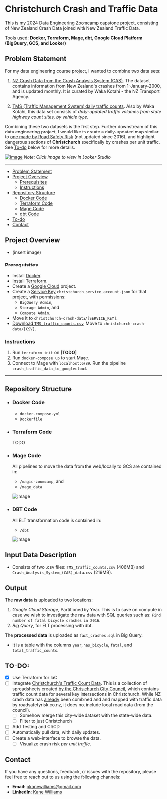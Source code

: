 # Christchurch Crash and Traffic Data
This is my 2024 Data Engineering [Zoomcamp](https://github.com/DataTalksClub/data-engineering-zoomcamp) capstone project, consisting of New Zealand Crash Data joined with New Zealand Traffic Data.

Tools used: **Docker, Terraform, Mage, dbt, Google Cloud Platform (BigQuery, GCS, and Looker)**

## Problem Statement
For my data engineering course project, I wanted to combine two data sets:

 1) [NZ Crash Data from the Crash Analysis System (CAS)](https://catalogue.data.govt.nz/dataset/crash-analysis-system-cas-data5). The dataset contains information from New Zealand's crashes from 1-January-2000, and is updated monthly. It is curated by Waka Kotahi - the NZ Transport Agency. 

 2) [TMS (Traffic Management System) daily traffic counts](https://opendata-nzta.opendata.arcgis.com/datasets/9cb86b342f2d4f228067a7437a7f7313). Also by Waka Kotahi, this data set consists of *daily-updated traffic volumes from state highway count sites, by vehicle type.*

Combining these two datasets is the first step. Further downstream of this data engineering project, I would like to create a daily-updated map similar to [one made by Road Safety Risk](https://roadsafetyrisk.co.nz/maps/heat-maps#Canterbury) (not updated since 2016), and highlight dangerous sections of **Christchurch** specifically by crashes per unit traffic. See [To-do](#to-do) below for more details.

[![image](https://github.com/kanewilliams/christchurch-crash-data/assets/5062932/8bfb5a3c-7c30-49c4-9fad-0701f8e9ab7c)](https://lookerstudio.google.com/reporting/d0fc71e5-f3b3-426c-baff-7eb13c9f22c5)
*Note: Click image to view in Looker Studio*

***

  - [Problem Statement](#problem-statement)
  - [Project Overview](#project-overview)
    - [Prerequisites](#prerequisites)
    - [Instructions](#instructions)
  - [Repository Structure](#repository-structure)
    - [Docker Code](#docker-code)
    - [Terraform Code](#terraform-code)
    - [Mage Code](#mage-code)
    - [dbt Code](#dbt-code)
  - [To-do](#to-do)
  - [Contact](#contact)

## Project Overview

 - (insert image)

### Prerequisites
- Install [Docker](https://www.docker.com/products/docker-desktop/).
- Install [Terraform](https://developer.hashicorp.com/terraform/install).
- Create a [Google Cloud](https://cloud.google.com/?hl=en) project.
- Create a [Service Key](https://cloud.google.com/iam/docs/keys-create-delete) `christchurch_service_account.json` for that project, with permissions:
  - `BigQuery Admin`,
  - `Storage Admin`, and
  - `Compute Admin`.
- Move it to `christchurch-crash-data/[SERVICE_KEY]`.
- [Download `TMS_traffic_counts.csv`](https://opendata-nzta.opendata.arcgis.com/datasets/9cb86b342f2d4f228067a7437a7f7313). Move to `christchurch-crash-data/[CSV]`.

### Instructions
1) Run `terraform init` on **[TODO]**
1) Run `docker-compose up` to start Mage.
2) Connect to Mage with `localhost:6789`. Run the pipeline `crash_traffic_data_to_googlecloud`.

***

## Repository Structure

- ### Docker Code
  - `docker-compose.yml`
  - `Dockerfile`

- ### Terraform Code
    TODO

- ### Mage Code
  All pipelines to move the data from the web/locally to GCS are contained in:
    - `/magic-zoomcamp`, and
    - `/mage_data`
 
  ![image](https://github.com/kanewilliams/christchurch-crash-data/assets/5062932/94be8ea9-9749-4c5d-bc7c-497adda90ecd)

- ### DBT Code
  All ELT transformation code is contained in:
  - `/dbt`
  
  ![image](https://github.com/kanewilliams/christchurch-crash-data/assets/5062932/8986c355-b14c-4023-bccf-878521748f74)

## Input Data Description

  - Consists of two .csv files: `TMS_traffic_counts.csv` (406MB) and `Crash_Analysis_System_(CAS)_data.csv` (219MB).

## Output

The **raw data** is uploaded to two locations:
1) *Google Cloud Storage*, Partitioned by Year. This is to save on compute in case we wish to investigate the raw data with SQL queries such as: `Find number of fatal bicycle crashes in 2016`.
2) *Big Query*, for ELT processing with dbt.

The **processed data** is uploaded as `fact_crashes.sql` in Big Query.
-  It is a table with the columns `year`, `has_bicycle`, `fatal`, and `total_traffic_counts`.

## TO-DO:

- [x] Use Terraform for IaC
- [ ] Integrate [Christchurch's Traffic Count Data](https://drive.google.com/drive/folders/1dJXE9XieHTazo1JUo67h8M0rPMYl7gZe). This is a collection of spreadsheets created [by the Christchurch City Council](https://ccc.govt.nz/transport/improving-our-transport-and-roads/traffic-count-data), which contains traffic count data for several key intersections in Christchurch. While NZ crash data has [already](https://roadsafetyrisk.co.nz/maps/heat-maps#Canterbury) been combined and and mapped with traffic data by roadsafetyrisk.co.nz, it does not include local road data (from the council).
  - [ ] Somehow merge this city-wide dataset with the state-wide data.
  - [ ] Filter to just Christchurch
- [ ] Add Testing and CI/CD
- [ ] Automatically pull data, with daily updates.
- [ ] Create a web-interface to browse the data.
  - [ ] Visualize crash risk *per unit traffic*. 

## Contact

If you have any questions, feedback, or issues with the repository, please feel free to reach out to us using the following channels:

- **Email**: pkanewilliams@gmail.com
- **LinkedIn**: [Kane Williams](https://www.linkedin.com/in/kane-williams01/)

